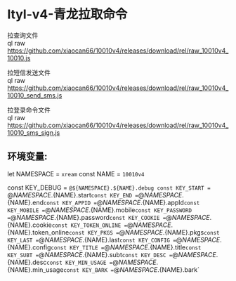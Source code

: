# ltyl-v4-青龙拉取命令  
拉查询文件  
ql raw https://github.com/xiaocan66/10010v4/releases/download/rel/raw_10010v4_10010.js 

拉短信发送文件  
ql raw https://github.com/xiaocan66/10010v4/releases/download/rel/raw_10010v4_10010_send_sms.js

拉登录命令文件  
ql raw https://github.com/xiaocan66/10010v4/releases/download/rel/raw_10010v4_10010_sms_sign.js


## 环境变量:

let NAMESPACE = `xream`
const NAME = `10010v4`

const KEY_DEBUG = `@${NAMESPACE}.${NAME}.debug
const KEY_START = `@${NAMESPACE}.${NAME}.start`
const KEY_END = `@${NAMESPACE}.${NAME}.end`
const KEY_APPID = `@${NAMESPACE}.${NAME}.appId`
const KEY_MOBILE = `@${NAMESPACE}.${NAME}.mobile`
const KEY_PASSWORD = `@${NAMESPACE}.${NAME}.password`
const KEY_COOKIE = `@${NAMESPACE}.${NAME}.cookie`
const KEY_TOKEN_ONLINE = `@${NAMESPACE}.${NAME}.token_online`
const KEY_PKGS = `@${NAMESPACE}.${NAME}.pkgs`
const KEY_LAST = `@${NAMESPACE}.${NAME}.last`
const KEY_CONFIG = `@${NAMESPACE}.${NAME}.config`
const KEY_TITLE = `@${NAMESPACE}.${NAME}.title`
const KEY_SUBT = `@${NAMESPACE}.${NAME}.subt`
const KEY_DESC = `@${NAMESPACE}.${NAME}.desc`
const KEY_MIN_USAGE = `@${NAMESPACE}.${NAME}.min_usage`
const KEY_BARK = `@${NAMESPACE}.${NAME}.bark`
